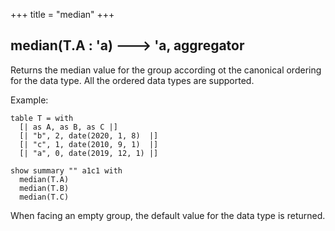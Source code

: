 +++
title = "median"
+++

## median(T.A : 'a)  🡒 'a, aggregator

Returns the median value for the group according ot the canonical ordering for the data type. All the ordered data types are supported.

Example:

```envision
table T = with
  [| as A, as B, as C |]
  [| "b", 2, date(2020, 1, 8)  |]
  [| "c", 1, date(2010, 9, 1)  |]
  [| "a", 0, date(2019, 12, 1) |]

show summary "" a1c1 with
  median(T.A)
  median(T.B)
  median(T.C)
```

When facing an empty group, the default value for the data type is returned.

